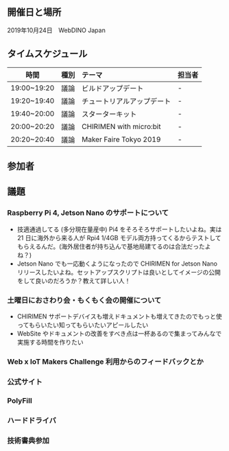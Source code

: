 ## 開催日と場所
2019年10月24日　WebDINO Japan

 ## タイムスケジュール
|時間|種別|テーマ|担当者|
|:----:|:----:|:----|:----|
|19:00~19:20|議論|ビルドアップデート|-|
|19:20~19:40|議論|チュートリアルアップデート|-|
|19:40~20:00|議論|スターターキット|-|
|20:00~20:20|議論|CHIRIMEN with micro:bit|-|
|20:20~20:40|議論|Maker Faire Tokyo 2019|-|

## 参加者


## 議題
### Raspberry Pi 4, Jetson Nano のサポートについて
- 技適通過してる (多分現在量産中) Pi4 をそろそろサポートしたいよね。実は 21 日に海外から来る人が Rpi4 1/4GB モデル両方持ってくるからテストしてもらえるんだ。(海外居住者が持ち込んで基地局建てるのは合法だったよね？)
- Jetson Nano でも一応動くようになったので CHIRIMEN for Jetson Nano リリースしたいよね。セットアップスクリプトは良いとしてイメージの公開をして良いのだろうか？教えて詳しい人！

### 土曜日におさわり会・もくもく会の開催について
 - CHIRIMEN サポートデバイスも増えドキュメントも増えてきたのでもっと使ってもらいたい知ってもらいたいアピールしたい
 - WebSite やドキュメントの改善をすべき点は一杯あるので集まってみんなで実施する時間を作りたい
### Web x IoT Makers Challenge 利用からのフィードバックとか

### 公式サイト
### PolyFill
### ハードドライバ
### 技術書典参加
